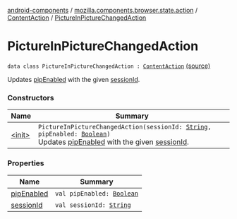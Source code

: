 [android-components](../../../index.md) / [mozilla.components.browser.state.action](../../index.md) / [ContentAction](../index.md) / [PictureInPictureChangedAction](./index.md)

# PictureInPictureChangedAction

`data class PictureInPictureChangedAction : `[`ContentAction`](../index.md) [(source)](https://github.com/mozilla-mobile/android-components/blob/master/components/browser/state/src/main/java/mozilla/components/browser/state/action/BrowserAction.kt#L263)

Updates [pipEnabled](pip-enabled.md) with the given [sessionId](session-id.md).

### Constructors

| Name | Summary |
|---|---|
| [&lt;init&gt;](-init-.md) | `PictureInPictureChangedAction(sessionId: `[`String`](https://kotlinlang.org/api/latest/jvm/stdlib/kotlin/-string/index.html)`, pipEnabled: `[`Boolean`](https://kotlinlang.org/api/latest/jvm/stdlib/kotlin/-boolean/index.html)`)`<br>Updates [pipEnabled](pip-enabled.md) with the given [sessionId](session-id.md). |

### Properties

| Name | Summary |
|---|---|
| [pipEnabled](pip-enabled.md) | `val pipEnabled: `[`Boolean`](https://kotlinlang.org/api/latest/jvm/stdlib/kotlin/-boolean/index.html) |
| [sessionId](session-id.md) | `val sessionId: `[`String`](https://kotlinlang.org/api/latest/jvm/stdlib/kotlin/-string/index.html) |
